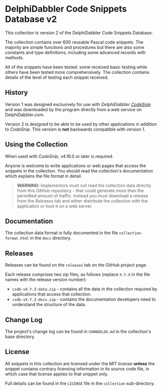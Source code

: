 # DelphiDabbler Code Snippets Database v2

This collection is version 2 of the DelphiDabbler Code Snippets Database.

The collection contains over 600 reusable Pascal code snippets. The majority are simple functions and procedures but there are also some constants and type definitions, including some advanced records with methods.

All of the snippets have been tested: some received basic testing while others have been tested more comprehensively. The collection contains details of the level of testing each snippet received.

## History

Version 1 was designed exclusively for use with _DelphiDabbler [CodeSnip](https://github.com/delphidabbler/codesnip)_ and was downloaded by the program directly from a web service on DelphiDabbler.com.

Version 2 is designed to be able to be used by other applications in addition to _CodeSnip_. This version is **not** backwards compatible with version 1.

## Using the Collection

When used with _CodeSnip_, v4.16.0 or later is required.

Anyone is welcome to write applications or web pages that access the snippets in the collection. You should read the collection's documentation which explains the file format in detail.

> **WARNING:** Implementors must not read the collection data directly from this GitHub repository - that could generate more than the permitted amount of traffic. Instead you must download a release from the _Releases_ tab and either distribute the collection with the application or host it on a web server.

## Documentation

The collection data format is fully documented in the file `collection-format.html` in the `docs` directory.

## Releases

Releases can be found on the `releases` tab on the GitHub project page.

Each release comprises two zip files, as follows (replace `X.Y.X` in the file names with the release version number):

  * `csdb-vX.Y.Z-data.zip` - contains all the data in the collection required by applications that access that collection.
  * `csdb-vX.Y.Z-docs.zip` - contains the documentation developers need to understand the structure of the data.

## Change Log

The project's change log can be found in `CHANGELOG.md` in the collection's base directory.

## License

All snippets in this collection are licensed under the MIT license **unless** the snippet contains contrary licensing information in its source code file, in which case that license applies to that snippet only.

Full details can be found in the `LICENSE` file in the `collection` sub-directory.